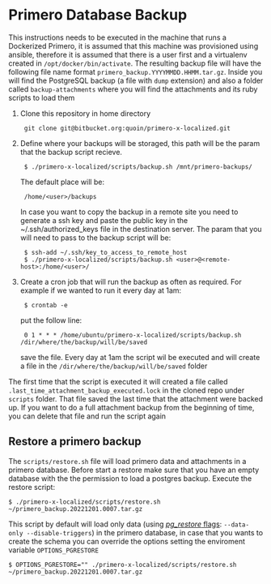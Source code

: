 # Primero Database Backup

This instructions needs to be executed in the machine that runs a Dockerized Primero, it is assumed that this machine was provisioned using ansible, therefore it is assumed that there is a user first and a virtualenv created in `/opt/docker/bin/activate`. The resulting backup file will have the following file name format `primero_backup.YYYYMMDD.HHMM.tar.gz`.
Inside you will find the PostgreSQL backup (a file with `dump` extension) and also a folder called `backup-attachments` where you will find the attachments and its ruby scripts to load them

1. Clone this repository in home directory

        git clone git@bitbucket.org:quoin/primero-x-localized.git

2. Define where your backups will be storaged, this path will be the param that the backup script recieve.

        $ ./primero-x-localized/scripts/backup.sh /mnt/primero-backups/


    The default place will be:

        /home/<user>/backups

    In case you want to copy the backup in a remote site you need to generate a ssh key and paste the public key in the ~/.ssh/authorized_keys file in the destination server. The param that you will need to pass to the backup script will be:

        $ ssh-add ~/.ssh/key_to_access_to_remote_host
        $ ./primero-x-localized/scripts/backup.sh <user>@<remote-host>:/home/<user>/


3. Create a cron job that will run the backup as often as required. For example if we wanted to run it every day at 1am:

        $ crontab -e

      put the follow line:

        0 1 * * * /home/ubuntu/primero-x-localized/scripts/backup.sh /dir/where/the/backup/will/be/saved

      save the file. Every day at 1am the script wil be executed and will create a file in the `/dir/where/the/backup/will/be/saved` folder

The first time that the script is executed it will created a file called `.last_time_attachment_backup_executed.lock` in the cloned repo under `scripts` folder. That file saved the last time that the attachment were backed up. If you want to do a full attachment backup from the beginning of time, you can delete that file and run the script again


## Restore a primero backup ##

The `scripts/restore.sh` file will load primero data and attachments in a primero database.
Before start a restore make sure that you have an empty database with the the permission to load a postgres backup. Execute the restore script:

    $ ./primero-x-localized/scripts/restore.sh ~/primero_backup.20221201.0007.tar.gz

This script by default will load only data (using [*pg_restore* flags](https://www.postgresql.org/docs/current/app-pgrestore.html "pg_restore options"): `--data-only --disable-triggers`) in the primero database, in case that you wants to create the schema you can override the options setting the enviroment variable `OPTIONS_PGRESTORE`

    $ OPTIONS_PGRESTORE="" ./primero-x-localized/scripts/restore.sh ~/primero_backup.20221201.0007.tar.gz